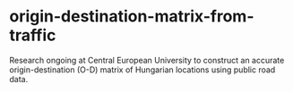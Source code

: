 # origin-destination-matrix-from-traffic
 Research ongoing at Central European University to construct an accurate origin-destination (O-D) matrix of Hungarian locations using public road data.
